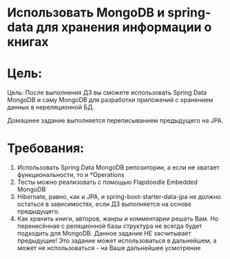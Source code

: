# Использовать MongoDB и spring-data для хранения информации о книгах

# Цель:

Цель: После выполнения ДЗ вы сможете использовать Spring Data MongoDB и саму MongoDB для разработки приложений с
хранением данных в нереляционной БД.

Домашнее задание выполняется переписыванием предыдущего на JPA.

# Требования:

1. Использовать Spring Data MongoDB репозитории, а если не хватает функциональности, то и *Operations
2. Тесты можно реализовать с помощью Flapdoodle Embedded MongoDB
3. Hibernate, равно, как и JPA, и spring-boot-starter-data-jpa не должно остаться в зависимостях, если ДЗ выполняется на
   основе предыдущего.
4. Как хранить книги, авторов, жанры и комментарии решать Вам. Но перенесённая с реляционной базы структура не всегда
   будет подходить для MongoDB.
   Данное задание НЕ засчитывает предыдущие!
   Это задание может использоваться в дальнейшем, а может не использоваться - на Ваше дальнейшее усмотрение


